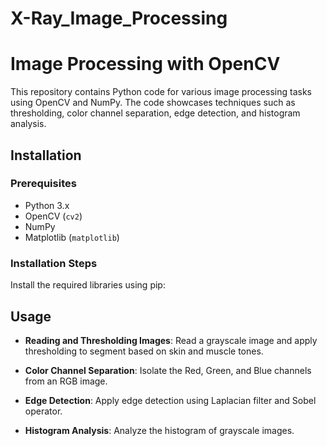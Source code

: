 # X-Ray_Image_Processing
# Image Processing with OpenCV

This repository contains Python code for various image processing tasks using OpenCV and NumPy. The code showcases techniques such as thresholding, color channel separation, edge detection, and histogram analysis.

## Installation

### Prerequisites
- Python 3.x
- OpenCV (`cv2`)
- NumPy
- Matplotlib (`matplotlib`)

### Installation Steps
Install the required libraries using pip:

## Usage

- **Reading and Thresholding Images**: Read a grayscale image and apply thresholding to segment based on skin and muscle tones.
  
- **Color Channel Separation**: Isolate the Red, Green, and Blue channels from an RGB image.
  
- **Edge Detection**: Apply edge detection using Laplacian filter and Sobel operator.
  
- **Histogram Analysis**: Analyze the histogram of grayscale images.

